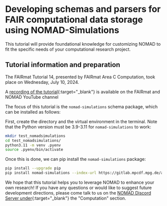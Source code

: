 # Developing schemas and parsers for FAIR computational data storage using NOMAD-Simulations

This tutorial will provide foundational knowledge for customizing NOMAD to fit the specific needs of your computational research project.

## Tutorial information and preparation

The FAIRmat Tutorial 14, presented by FAIRmat Area C Computation, took place on Wednesday, July 10, 2024.

A [recording of the tutorial](https://www.youtube.com/watch?v=Al_wY2eqn6g&list=PLrRaxjvn6FDXiHpOKpRN_Phv14Qdqg7lp&pp=iAQB){:target="_blank"} is available on the FAIRmat and NOMAD YouTube channel

The focus of this tutorial is the `nomad-simulations` schema package, which can be installed as follows:

First, create the directory and the virtual environment in the terminal. Note that the Python version must be 3.9-3.11 for `nomad-simulations` to work:

```sh
mkdir test_nomadsimulations
cd test_nomadsimulations/
python3.11 -m venv .pyenv
source .pyenv/bin/activate
```

Once this is done, we can pip install the `nomad-simulations` package:

```sh
pip install --upgrade pip
pip install nomad-simulations --index-url https://gitlab.mpcdf.mpg.de/api/v4/projects/2187/packages/pypi/simple
```

We hope that this tutorial helps you to leverage NOMAD to enhance your own research! If you have any questions or would like to suggest future development directions, please come talk to us on the [NOMAD Discord Server under](https://discord.gg/Gyzx3ukUw8){:target="_blank"} the "Computation" section.




